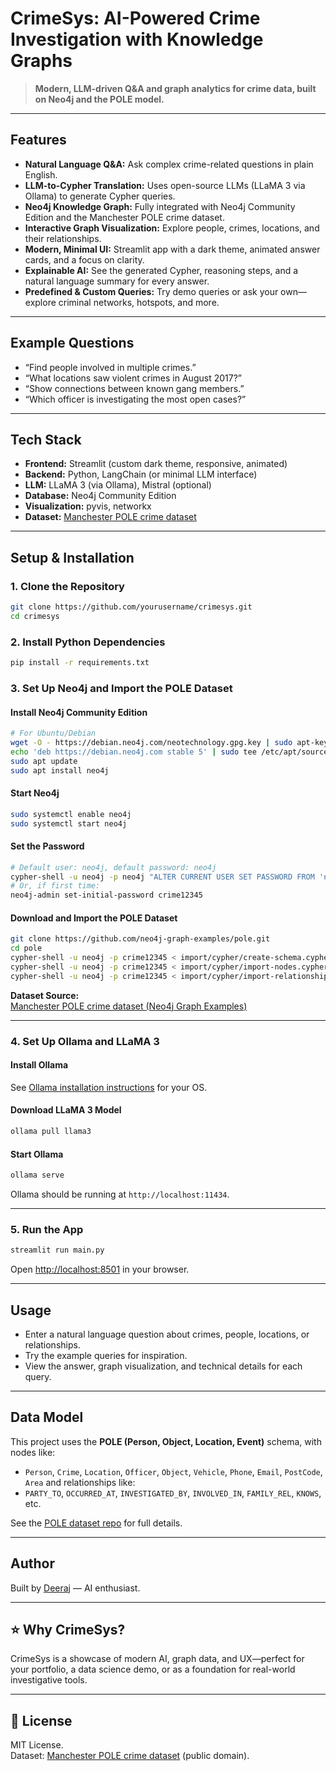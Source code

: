 # CrimeSys: AI-Powered Crime Investigation with Knowledge Graphs

> **Modern, LLM-driven Q&A and graph analytics for crime data, built on Neo4j and the POLE model.**

---

## Features

- **Natural Language Q&A:** Ask complex crime-related questions in plain English.
- **LLM-to-Cypher Translation:** Uses open-source LLMs (LLaMA 3 via Ollama) to generate Cypher queries.
- **Neo4j Knowledge Graph:** Fully integrated with Neo4j Community Edition and the Manchester POLE crime dataset.
- **Interactive Graph Visualization:** Explore people, crimes, locations, and their relationships.
- **Modern, Minimal UI:** Streamlit app with a dark theme, animated answer cards, and a focus on clarity.
- **Explainable AI:** See the generated Cypher, reasoning steps, and a natural language summary for every answer.
- **Predefined & Custom Queries:** Try demo queries or ask your own—explore criminal networks, hotspots, and more.

---

## Example Questions

- “Find people involved in multiple crimes.”
- “What locations saw violent crimes in August 2017?”
- “Show connections between known gang members.”
- “Which officer is investigating the most open cases?”

---

## Tech Stack

- **Frontend:** Streamlit (custom dark theme, responsive, animated)
- **Backend:** Python, LangChain (or minimal LLM interface)
- **LLM:** LLaMA 3 (via Ollama), Mistral (optional)
- **Database:** Neo4j Community Edition
- **Visualization:** pyvis, networkx
- **Dataset:** [Manchester POLE crime dataset](https://github.com/neo4j-graph-examples/pole)

---

## Setup & Installation

### 1. **Clone the Repository**

```bash
git clone https://github.com/yourusername/crimesys.git
cd crimesys
```

### 2. **Install Python Dependencies**

```bash
pip install -r requirements.txt
```

### 3. **Set Up Neo4j and Import the POLE Dataset**

#### **Install Neo4j Community Edition**

```bash
# For Ubuntu/Debian
wget -O - https://debian.neo4j.com/neotechnology.gpg.key | sudo apt-key add -
echo 'deb https://debian.neo4j.com stable 5' | sudo tee /etc/apt/sources.list.d/neo4j.list
sudo apt update
sudo apt install neo4j
```

#### **Start Neo4j**

```bash
sudo systemctl enable neo4j
sudo systemctl start neo4j
```

#### **Set the Password**

```bash
# Default user: neo4j, default password: neo4j
cypher-shell -u neo4j -p neo4j "ALTER CURRENT USER SET PASSWORD FROM 'neo4j' TO 'crime12345';"
# Or, if first time:
neo4j-admin set-initial-password crime12345
```

#### **Download and Import the POLE Dataset**

```bash
git clone https://github.com/neo4j-graph-examples/pole.git
cd pole
cypher-shell -u neo4j -p crime12345 < import/cypher/create-schema.cypher
cypher-shell -u neo4j -p crime12345 < import/cypher/import-nodes.cypher
cypher-shell -u neo4j -p crime12345 < import/cypher/import-relationships.cypher
```

**Dataset Source:**  
[Manchester POLE crime dataset (Neo4j Graph Examples)](https://github.com/neo4j-graph-examples/pole)

---

### 4. **Set Up Ollama and LLaMA 3**

#### **Install Ollama**

See [Ollama installation instructions](https://ollama.com/download) for your OS.

#### **Download LLaMA 3 Model**

```bash
ollama pull llama3
```

#### **Start Ollama**

```bash
ollama serve
```

Ollama should be running at `http://localhost:11434`.

---

### 5. **Run the App**

```bash
streamlit run main.py
```

Open [http://localhost:8501](http://localhost:8501) in your browser.

---

## Usage

- Enter a natural language question about crimes, people, locations, or relationships.
- Try the example queries for inspiration.
- View the answer, graph visualization, and technical details for each query.

---

## Data Model

This project uses the **POLE (Person, Object, Location, Event)** schema, with nodes like:
- `Person`, `Crime`, `Location`, `Officer`, `Object`, `Vehicle`, `Phone`, `Email`, `PostCode`, `Area`
and relationships like:
- `PARTY_TO`, `OCCURRED_AT`, `INVESTIGATED_BY`, `INVOLVED_IN`, `FAMILY_REL`, `KNOWS`, etc.

See the [POLE dataset repo](https://github.com/neo4j-graph-examples/pole) for full details.

---

## Author

Built by [Deeraj](https://linkedin.com/s-k-deeraj) — AI enthusiast.

---

## ⭐️ Why CrimeSys?

CrimeSys is a showcase of modern AI, graph data, and UX—perfect for your portfolio, a data science demo, or as a foundation for real-world investigative tools.

---

## 📄 License

MIT License.  
Dataset: [Manchester POLE crime dataset](https://github.com/neo4j-graph-examples/pole) (public domain).
